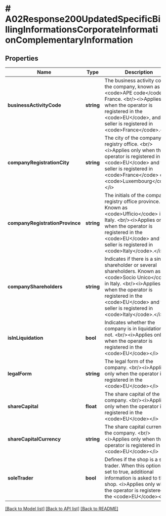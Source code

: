 # # A02Response200UpdatedSpecificBillingInformationsCorporateInformationComplementaryInformation

## Properties

Name | Type | Description | Notes
------------ | ------------- | ------------- | -------------
**businessActivityCode** | **string** | The business activity code of the company, known as &lt;code&gt;APE code&lt;/code&gt; in France. &lt;br/&gt;&lt;i&gt;Applies only when the operator is registered in the &lt;code&gt;EU&lt;/code&gt;, and the seller is registered in &lt;code&gt;France&lt;/code&gt;.&lt;/i&gt; | [optional]
**companyRegistrationCity** | **string** | The city of the company&#39;s registry office. &lt;br/&gt;&lt;i&gt;Applies only when the operator is registered in the &lt;code&gt;EU&lt;/code&gt; and the seller is registered in &lt;code&gt;France&lt;/code&gt; or &lt;code&gt;Luxembourg&lt;/code&gt;.&lt;/i&gt; | [optional]
**companyRegistrationProvince** | **string** | The initials of the company’s registry office province. Known as &lt;code&gt;Ufficio&lt;/code&gt; in Italy. &lt;br/&gt;&lt;i&gt;Applies only when the operator is registered in the &lt;code&gt;EU&lt;/code&gt; and the seller is registered in &lt;code&gt;Italy&lt;/code&gt;.&lt;/i&gt; | [optional]
**companyShareholders** | **string** | Indicates if there is a single shareholder or several shareholders. Known as &lt;code&gt;Socio Unico&lt;/code&gt; in Italy. &lt;br/&gt;&lt;i&gt;Applies only when the operator is registered in the &lt;code&gt;EU&lt;/code&gt; and the seller is registered in &lt;code&gt;Italy&lt;/code&gt;.&lt;/i&gt; | [optional]
**isInLiquidation** | **bool** | Indicates whether the company is in liquidation or not. &lt;br/&gt;&lt;i&gt;Applies only when the operator is registered in the &lt;code&gt;EU&lt;/code&gt;&lt;/i&gt; | [optional]
**legalForm** | **string** | The legal form of the company. &lt;br/&gt;&lt;i&gt;Applies only when the operator is registered in the &lt;code&gt;EU&lt;/code&gt;&lt;/i&gt; | [optional]
**shareCapital** | **float** | The share capital of the company. &lt;br/&gt;&lt;i&gt;Applies only when the operator is registered in the &lt;code&gt;EU&lt;/code&gt;&lt;/i&gt; | [optional]
**shareCapitalCurrency** | **string** | The share capital currency of the company. &lt;br/&gt;&lt;i&gt;Applies only when the operator is registered in the &lt;code&gt;EU&lt;/code&gt;&lt;/i&gt; | [optional]
**soleTrader** | **bool** | Defines if the shop is a sole trader. When this option is set to true, additional information is asked to the shop. &lt;i&gt;Applies only when the operator is registered in the &lt;code&gt;EU&lt;/code&gt;&lt;/i&gt; | [optional]

[[Back to Model list]](../../README.md#models) [[Back to API list]](../../README.md#endpoints) [[Back to README]](../../README.md)
